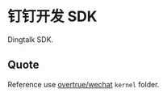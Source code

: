# 钉钉开发 SDK

Dingtalk SDK.

## Quote

Reference use [overtrue/wechat](https://github.com/overtrue/wechat) `kernel` folder.
